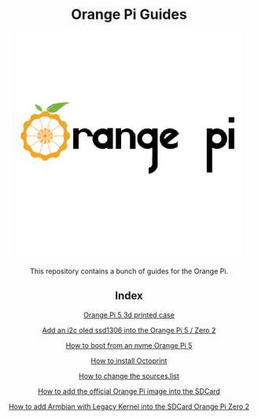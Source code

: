 <div align="center">
<h1>Orange Pi Guides</h1>
<img src="./assets/orangepi-logo.png" alt="orange pi logo"/>
</div>

<div align="center">

This repository contains a bunch of guides for the Orange Pi.

## Index

<a href="https://github.com/fishsticksnom/orange_pi_5_3d_printed_case">Orange Pi 5 3d printed case</a>

<a href="./oled_ssd1306/oled_instructions.md">Add an i2c oled ssd1306 into the Orange Pi 5 / Zero 2</a>

<a href="./nvme">How to boot from an nvme Orange Pi 5</a>

<a href="./octoprint.md">How to install Octoprint</a>

<a href="./sources.md">How to change the sources.list</a>

<a href="./english_opiz2_official.md">How to add the official Orange Pi image into the SDCard</a>

<a href="./english_orange_pi_zero2_legacy.md">How to add Armbian with Legacy Kernel into the SDCard Orange Pi Zero 2</a>

</div>
